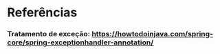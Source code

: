 # Referências
### Tratamento de exceção: https://howtodoinjava.com/spring-core/spring-exceptionhandler-annotation/
